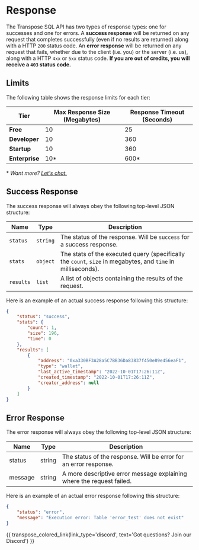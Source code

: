# Response

The Transpose SQL API has two types of response types: one for successes and one for errors. A **success response** will be returned on any request that completes successfully (even if no results are returned) along with a HTTP `200` status code. An **error response** will be returned on any request that fails, whether due to the client (i.e. you) or the server (i.e. us), along with a HTTP `4xx` or `5xx` status code. **If you are out of credits, you will receive a `403` status code.**


## Limits

The following table shows the response limits for each tier:

| Tier      | Max Response Size (Megabytes)      | Response Timeout (Seconds)                                                                 |
| --------- | --------- | --------------------------------------------------------------------------- |
| **Free**  | 10  | 25      |
| **Developer**   | 10 | 360 |
| **Startup** | 10    | 360                   |
| **Enterprise** | 10*    | 600*                   |

\* *Want more? [Let's chat.](mailto:team@transpose.io)*

## Success Response

The success response will always obey the following top-level JSON structure:

| Name      | Type      | Description                                                                 |
| --------- | --------- | --------------------------------------------------------------------------- |
| `status`  | `string`  | The status of the response. Will be `success` for a success response.      |
| `stats`   | `object` | The stats of the executed query (specifically the `count`, `size` in megabytes, and `time` in milliseconds). |
| `results` | `list`    | A list of objects containing the results of the request.                   |


Here is an example of an actual success response following this structure:
```JSON
{
    "status": "success",
    "stats": {
        "count": 1,
        "size": 196,
        "time": 0
    },
    "results": [
        {
            "address": "0xa330BF3A28a5C7BB36Da83837f450e89e456eaF1",
            "type": "wallet",
            "last_active_timestamp": "2022-10-01T17:26:11Z",
            "created_timestamp": "2022-10-01T17:26:11Z",
            "creator_address": null
        }
    ]
}
```

## Error Response

The error response will always obey the following top-level JSON structure:


| Name |	Type |	Description | 
|---- | ------- | -------------------------- | 
| status	| string	| The status of the response. Will be error for an error response. | 
| message	| string	| A more descriptive error message explaining where the request failed. |

Here is an example of an actual error response following this structure:

```JSON
{
    "status": "error",
    "message": "Execution error: Table 'error_test' does not exist"
}
```


{{ transpose_colored_link(link_type='discord', text='Got questions?  Join our Discord') }}
